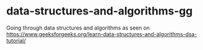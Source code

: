 # data-structures-and-algorithms-gg
Going through data structures and algorithms as seen on https://www.geeksforgeeks.org/learn-data-structures-and-algorithms-dsa-tutorial/
